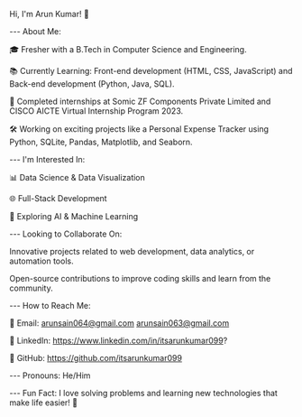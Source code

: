 Hi, I'm Arun Kumar! 👋

--- About Me:

🎓 Fresher with a B.Tech in Computer Science and Engineering.

📚 Currently Learning: Front-end development (HTML, CSS, JavaScript) and Back-end development (Python, Java, SQL).

💼 Completed internships at Somic ZF Components Private Limited and CISCO AICTE Virtual Internship Program 2023.

🛠️ Working on exciting projects like a Personal Expense Tracker using Python, SQLite, Pandas, Matplotlib, and Seaborn.


--- I'm Interested In:

📊 Data Science & Data Visualization

🌐 Full-Stack Development

🧠 Exploring AI & Machine Learning


--- Looking to Collaborate On:

Innovative projects related to web development, data analytics, or automation tools.

Open-source contributions to improve coding skills and learn from the community.


--- How to Reach Me:

📧 Email: arunsain064@gmail.com
arunsain063@gmail.com

🔗 LinkedIn: https://www.linkedin.com/in/itsarunkumar099?

🌟 GitHub: https://github.com/itsarunkumar099


--- Pronouns: He/Him

--- Fun Fact: I love solving problems and learning new technologies that make life easier! 🚀

<!---
itsarunkumar099/itsarunkumar099 is a ✨ special ✨ repository because its `README.md` (this file) appears on your GitHub profile.
You can click the Preview link to take a look at your changes.
--->
